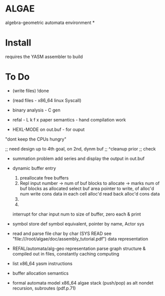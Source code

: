 # ALGAE
algebra-geometric automata environment
* 

# Install
requires the YASM assembler to build

# To Do
* (write files) !done
* (read files - x86_64 linux Syscall)

* binary analysis - C gen
* refal - L k f x paper semantics - hand compilation work
* HEXL-MODE on out.buf - for ouput

"dont keep the CPUs hungry"

;; need design up to 4th goal, on 2nd, dynm buf
;; ^cleanup prior
;; check
* summation problem
  add series and display the output in out.buf

* dynamic buffer entry
  1. preallocate free buffers
  2. Repl input number
        -> num of buf blocks to allocate
	-> marks num of buf blocks as allocated
     select buf area pointer to write, of alloc'd num
     write cons data in each cell alloc'd
     read back alloc'd cons data
  3. 
  4.
    interrupt for char input
    num to size of buffer, zero each & print

* symbol store
  def symbol equivalent,
  pointer by name, Actor sys 

* read and parse file char by char
  (SYS READ see "file:///root/algae/doc/assembly_tutorial.pdf")
  data representation

* REFAL/automata/alg-geo representation
  parse graph structure & compiled out
  in files, constantly caching computing


* list x86_64 yasm instructions
* buffer allocation semantics
* formal automata model x86_64 algae
  stack (push/pop) as alt nondet
  recursion, subroutes (pdf.p.71)
